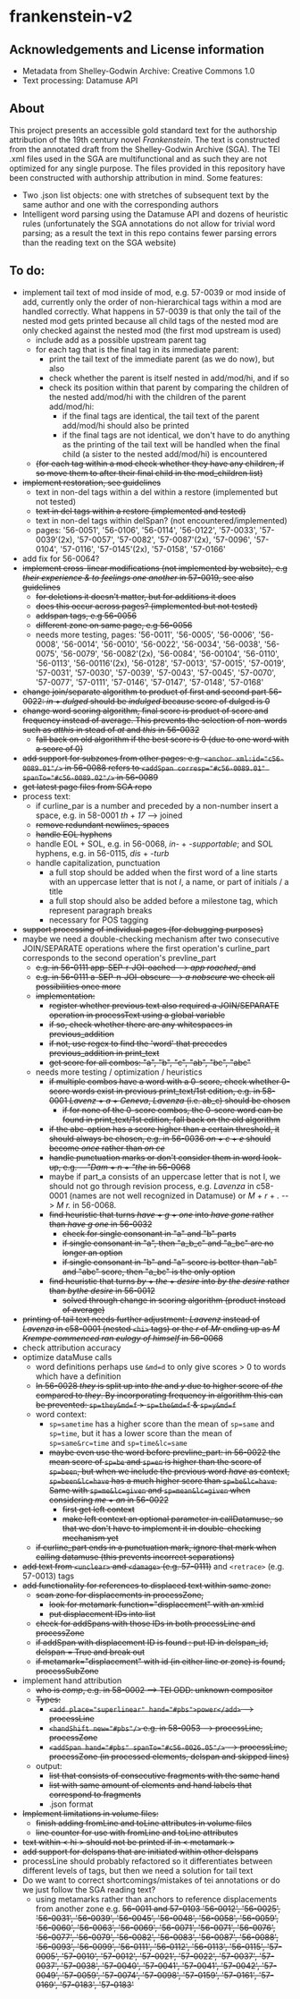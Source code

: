 # frankenstein-v2

## Acknowledgements and License information
- Metadata from Shelley-Godwin Archive: Creative Commons 1.0
- Text processing: Datamuse API

## About
This project presents an accessible gold standard text for the authorship attribution of the 19th century novel *Frankenstein*. The text is constructed from the annotated draft from the Shelley-Godwin Archive (SGA). The TEI .xml files used in the SGA are multifunctional and as such they are not optimized for any single purpose. The files provided in this repository have been constructed with authorship attribution in mind. Some features:
- Two .json list objects: one with stretches of subsequent text by the same author and one with the corresponding authors
- Intelligent word parsing using the Datamuse API and dozens of heuristic rules (unfortunately the SGA annotations do not allow for trivial word parsing; as a result the text in this repo contains fewer parsing errors than the reading text on the SGA website)

## To do:
- implement tail text of mod inside of mod, e.g. 57-0039 or mod inside of add, currently only the order of non-hierarchical tags within a mod are handled correctly. What happens in 57-0039 is that only the tail of the nested mod gets printed because all child tags of the nested mod are only checked against the nested mod (the first mod upstream is used)
  - include add as a possible upstream parent tag
  - for each tag that is the final tag in its immediate parent:
    - print the tail text of the immediate parent (as we do now), but also
    - check whether the parent is itself nested in add/mod/hi, and if so
    - check its position within that parent by comparing the children of the nested add/mod/hi with the children of the parent add/mod/hi:
        - if the final tags are identical, the tail text of the parent add/mod/hi should also be printed
        - if the final tags are not identical, we don't have to do anything as the printing of the tail text will be handled when the final child (a sister to the nested add/mod/hi) is encountered
  - ~~(for each tag within a mod check whether they have any children, if so move them to after their final child in the mod_children list)~~
- ~~implement restoration, see guidelines~~
  - text in non-del tags within a del within a restore (implemented but not tested)
  - ~~text in del tags within a restore (implemented and tested)~~
  - text in non-del tags within delSpan? (not encountered/implemented)
  - pages: '56-0051', '56-0106', '56-0114', '56-0122', '57-0033', '57-0039'(2x), '57-0057', '57-0082', '57-0087'(2x), '57-0096', '57-0104', '57-0116', '57-0145'(2x), '57-0158', '57-0166'
- add fix for 56-0064?
- ~~implement cross-linear modifications (not implemented by website), e.g *their experience & to feelings one another* in 57-0019, see also guidelines~~
  - ~~for deletions it doesn't matter, but for additions it does~~
  - ~~does this occur across pages? (implemented but not tested)~~
  - ~~addspan tags, e.g 56-0056~~
  - ~~different zone on same page, e.g 56-0056~~
  - needs more testing, pages: '56-0011', '56-0005', '56-0006', '56-0008', '56-0014', '56-0010', '56-0022', '56-0034', '56-0038', '56-0075', '56-0079', '56-0082'(2x), '56-0084', '56-00104', '56-0110', '56-0113', '56-00116'(2x), '56-0128', '57-0013', '57-0015', '57-0019', '57-0031', '57-0030', '57-0039', '57-0043', '57-0045', '57-0070', '57-0077', '57-0111', '57-0146', '57-0147', '57-0148', '57-0168'
- ~~change join/separate algorithm to product of first and second part 56-0022: *in* + *dulged* should be *indulged* because score of dulged is 0~~
- ~~change word scoring algorithm, final score is product of score and frequency instead of average. This prevents the selection of non-words such as *atthis* in stead of *at* and *this* in 56-0032~~
  - ~~fall back on old algorithm if the best score is 0 (due to one word with a score of 0)~~
- ~~add support for subzones from other pages: e.g. `<anchor xml:id="c56-0089.01"/>` in 56-0088 refers to `<addSpan corresp="#c56-0089.01" spanTo="#c56-0089.02"/>` in 56-0089~~
- ~~get latest page files from SGA repo~~
- process text:
  - if curline_par is a number and preceded by a non-number insert a space, e.g. in 58-0001 *th* + *17* --> joined
  - ~~remove redundant newlines, spaces~~
  - ~~handle EOL hyphens~~
  - handle EOL + SOL, e.g. in 56-0068, *in-* + *-supportable*; and SOL hyphens, e.g. in 56-0115, *dis* + *-turb*
  - handle capitalization, punctuation
    - a full stop should be added when the first word of a line starts with an uppercase letter that is not *I*, a name, or part of initials / a title
    - a full stop should also be added before a milestone tag, which represent paragraph breaks
    - necessary for POS tagging
- ~~support processing of individual pages (for debugging purposes)~~
- maybe we need a double-checking mechanism after two consecutive JOIN/SEPARATE operations where the first operation's curline_part corresponds to the second operation's prevline_part
  - ~~e.g. in 56-0111 app-SEP-r-JOI-oached --> *app roached*, and~~
  - ~~e.g. in 56-0111 a-SEP-n-JOI-obscure --> *a nobscure* we check all possibilities once more~~
  - ~~implementation:~~
    - ~~register whether previous text also required a JOIN/SEPARATE operation in processText using a global variable~~
    - ~~if so, check whether there are any whitespaces in previous_addition~~
    - ~~if not, use regex to find the 'word' that precedes previous_addition in print_text~~
    - ~~get score for all combos: "a", "b", "c", "ab", "bc", "abc"~~
  - needs more testing / optimization / heuristics
    - ~~if multiple combos have a word with a 0-score, check whether 0-score words exist in previous print_text/1st edition, e.g. in 58-0001 *Lavenz* + *a* + *Geneva*, *Lavenza* (i.e. ab_c) should be chosen~~
      - ~~if for none of the 0-score combos, the 0-score word can be found in print_text/1st edition, fall back on the old algorithm~~
    - ~~if the abc-option has a score higher than a certain threshold, it should always be chosen, e.g. in 56-0036 *on* + *c* + *e* should become *once* rather than *on ce*~~
    - ~~handle punctuation marks or don't consider them in word look-up, e.g. *—"Dam* + *n* + *"the* in 56-0068~~
    - maybe if part_a consists of an uppercase letter that is not I, we should not go through revision process, e.g. *Lavenza* in c58-0001 (names are not well recognized in Datamuse) or *M* + *r* + *.* --> *M r.* in 56-0068.
    - ~~find heuristic that turns *have* + *g* + *one* into *have gone* rather than *have g one* in 56-0032~~
      - ~~check for single consonant in "a" and "b" parts~~
      - ~~if single consonant in "a", then "a_b_c" and "a_bc" are no longer an option~~
      - ~~if single consonant in "b" and "a" score is better than "ab" and "abc" score, then "a_bc" is the only option~~
    - ~~find heuristic that turns *by* + *the* + *desire* into *by the desire* rather than *bythe desire* in 56-0012~~
      - ~~solved through change in scoring algorithm (product instead of average)~~
- ~~printing of tail text needs further adjustment: *Laavenz* instead of *Lavenza* in c58-0001 (nested `<hi>` tags) or the *r* of *Mr* ending up as *M Krempe commenced ran eulogy of himself* in 56-0068~~
- check attribution accuracy
- optimize dataMuse calls
  - word definitions perhaps use `&md=d` to only give scores > 0 to words which have a definition
  - ~~In 56-0028 *they* is split up into *the* and *y* due to higher score of *the* compared to *they*. By incorporating frequency in algorithm this can be prevented: `sp=they&md=f` > `sp=the&md=f` & `sp=y&md=f`~~
  - word context:
    - `sp=sametime` has a higher score than the mean of `sp=same` and `sp=time`, but it has a lower score than the mean of `sp=same&rc=time` and `sp=time&lc=same`
    - ~~maybe even use the word before prevline_part: in 56-0022 the mean score of `sp=be` and `sp=en` is higher than the score of `sp=been`, but when we include the previous word *have* as context, `sp=been&lc=have` has a much higher score than `sp=be&lc=have`. Same with `sp=me&lc=given` and `sp=mean&lc=given` when considering *me* + *an* in 56-0022~~
      - ~~first get left context~~
      - ~~make left context an optional parameter in callDatamuse, so that we don't have to implement it in double-checking mechanism yet~~
  - ~~if curline_part ends in a punctuation mark, ignore that mark when calling datamuse (this prevents incorrect separations)~~
- ~~add text from `<unclear>` and `<damage>` (e.g. 57-0111)~~ and `<retrace>` (e.g. 57-0013) tags
- ~~add functionality for references to displaced text within same zone:~~
  - ~~scan zone for displacements in processZone,~~
    - ~~look for metamark function="displacement" with an xml:id~~
    - ~~put displacement IDs into list~~
  - ~~check for addSpans with those IDs in both processLine and processZone~~
  - ~~if addSpan with displacement ID is found : put ID in delspan_id, delspan = True and break out~~
  - ~~if metamark="displacement" with id (in either line or zone) is found, processSubZone~~
- implement hand attribution
  - ~~who is *comp*, e.g. in 58-0002 --> TEI ODD: unknown compositor~~
  - ~~Types:~~
    - ~~`<add place="superlinear" hand="#pbs">power</add>` --> processLine~~
    - ~~`<handShift new="#pbs"/>` e.g. in 58-0053 --> processLine, processZone~~
    - ~~`<addSpan hand="#pbs" spanTo="#c56-0026.05"/>` --> processLine, processZone (in processed elements, delspan and skipped lines)~~
  - output:
    - ~~list that consists of consecutive fragments with the same hand~~
    - ~~list with same amount of elements and hand labels that correspond to fragments~~
    - .json format
- ~~Implement limitations in volume files:~~
  - ~~finish adding fromLine and toLine attributes in volume files~~
  - ~~line counter for use with fromLine and toLine attributes~~
- ~~text within < hi > should not be printed if in < metamark >~~
- ~~add support for delspans that are initiated within other delspans~~
- processLine should probably refactored so it differentiates between different levels of tags, but then we need a solution for tail text
- Do we want to correct shortcomings/mistakes of tei annotations or do we just follow the SGA reading text?
  - using metamarks rather than anchors to reference displacements from another zone e.g. ~~56-0011 and 57-0103 '56-0012', '56-0025', '56-0031', '56-0039', '56-0045', '56-0048', '56-0058', '56-0059', '56-0060', '56-0063', '56-0069', '56-0071', '56-0071', '56-0076', '56-0077', '56-0079', '56-0082', '56-0083', '56-0087', '56-0088', '56-0093', '56-0099', '56-0111', '56-0112', '56-0113', '56-0115', '57-0005', '57-0010', '57-0012', '57-0021', '57-0022', '57-0037', '57-0037', '57-0038', '57-0040', '57-0041', '57-0041', '57-0042', '57-0049', '57-0059', '57-0074', '57-0098', '57-0159', '57-0161', '57-0169', '57-0183', '57-0183'~~
